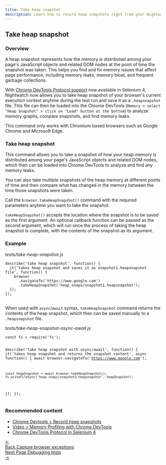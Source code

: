 ```yaml
---
title: Take heap snapshot
description: Learn how to record heap snapshots right from your Nightwatch tests and use DevTools heap profiler to find memory leaks.
---
```


<div class="page-header"><h2>Take heap snapshot</h2></div>

### Overview

A heap snapshot represents how the memory is distributed among your page's JavaScript objects and related DOM nodes at the point of time the snapshot was taken. This helps you find and fix memory issues that affect page performance, including memory leaks, memory bloat, and frequent garbage collections.

With [Chrome DevTools Protocol support](https://www.selenium.dev/documentation/webdriver/bidirectional/chrome_devtools/) now available in Selenium 4, Nightwatch now allows you to take heap snapshot of your browser's current execution context anytime during the test run and save it as a `.heapsnapshot` file. This file can then be loaded into the Chrome DevTools (`Memory > select "Heap Snapshot" > click on "Load" button at the bottom`) to analyze memory graphs, compare snapshots, and find memory leaks.

<div class="alert alert-info">
  This command only works with Chromium based browsers such as Google Chrome and Microsoft Edge.
</div>

### Take heap snapshot

This command allows you to take a snapshot of how your heap memory is distributed among your page's JavaScript objects and related DOM nodes, which then can be loaded into Chrome DevTools to analyze and find any memory leaks.

You can also take multiple snapshots of the heap memory at different points of time and then compare what has changed in the memory between the time those snapshots were taken.

Call the `browser.takeHeapSnapshot()` command with the required parameters anytime you want to take the snapshot.

`takeHeapSnapshot()` accepts the location where the snapshot is to be saved as the first argument. An optional callback function can be passed as the second argument, which will run once the process of taking the heap snapshot is complete, with the contents of the snapshot as its argument.

### Example

<div class="sample-test"><i>tests/take-heap-snapshot.js</i>
<pre class="line-numbers language-javascript">
<code class="language-javascript">describe('take heap snapshot', function() {
  it('takes heap snapshot and saves it as snapshot1.heapsnapshot file', function() {
    browser
      .navigateTo('https://www.google.com')
      .takeHeapSnapshot('heap_snaps/snapshot1.heapsnapshot');
  });
});
</code>
</pre></div>

When used with `async`/`await` syntax, `takeHeapSnapshot` command returns the contents of the heap snapshot, which then can be saved manually to a `.heapsnapshot` file.

<div class="sample-test"><i>tests/take-heap-snapshot-async-await.js</i>
<pre class="line-numbers language-javascript">
<code class="language-javascript">const fs = require('fs');

describe('take heap snapshot with async/await', function() {
  it('takes heap snapshot and returns the snapshot content', async function() {
    await browser.navigateTo('https://www.google.com');

    const heapSnapshot = await browser.takeHeapSnapshot();
    fs.writeFileSync('heap_snaps/snapshot2.heapsnapshot', heapSnapshot);
  });
});
</code>
</pre></div>

### Recommended content

- [Chrome Devtools > Record heap snapshots](https://developer.chrome.com/docs/devtools/memory-problems/heap-snapshots/) 
- [Video > Memory Profiling with Chrome DevTools](https://www.youtube.com/watch?v=L3ugr9BJqIs)
- [Chrome DevTools Protocol in Selenium 4](https://www.selenium.dev/documentation/webdriver/bidirectional/chrome_devtools/)

 <div class="doc-pagination pt-40">
  <div class="previous">
    <a href="https://nightwatchjs.org/guide/running-tests/catch-js-exceptions.html">
      <span>←</span>
        <div class="d-flex flex-column">
          <span class="smallT">Back</span>
          <span class="bigT">Capture browser exceptions</span>
        </div>
    </a>
  </div>
  <div class="next">
    <a href="https://nightwatchjs.org/guide/debugging-tests/overview.html">
        <div class="d-flex flex-column">
          <span class="smallT">Next Page</span>
          <span class="bigT">Debugging tests</span>
        </div>
        <span>→</span>
    </a>
  </div>
</div>

